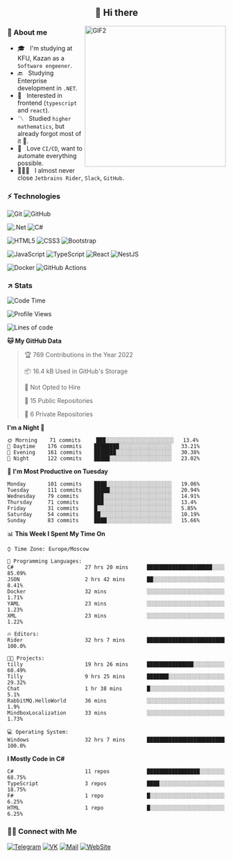 <h2 align="center">👋 Hi there</h1>
<img align="right" alt="GIF2" src="https://user-images.githubusercontent.com/77479370/183249372-b46e9216-d622-4f3a-ad67-84b1a2c3049c.gif" width="325"/>


<h3>🧐 About me</h3>

- 🎓 &nbsp; I'm studying at KFU, Kazan as a `Software engeener`.
- 🔙 &nbsp; Studying Enterprise development in `.NET`.
- 💠 &nbsp; Interested in frontend (`typescript` and `react`).
- 〽️ &nbsp; Studied `higher mathematics`, but already forgot most of it 🤪.
- 💚 &nbsp; Love `CI/CD`, want to automate everything possible.
- 👨🏻‍💻 &nbsp; I almost never close `Jetbrains Rider`, `Slack`, `GitHub`. 


<h3>⚡ Technologies</h3>

![Git](https://img.shields.io/badge/git-%23F05033.svg?style=for-the-badge&logo=git&logoColor=white)
![GitHub](https://img.shields.io/badge/GitHub-100000?style=for-the-badge&logo=github&logoColor=white)

![.Net](https://img.shields.io/badge/.NET-5C2D91?style=for-the-badge&logo=.net&logoColor=white)
![C#](https://img.shields.io/badge/c%23-%23239120.svg?style=for-the-badge&logo=c-sharp&logoColor=white)

![HTML5](https://img.shields.io/badge/html5-%23E34F26.svg?style=for-the-badge&logo=html5&logoColor=white)
![CSS3](https://img.shields.io/badge/css3-%231572B6.svg?style=for-the-badge&logo=css3&logoColor=white)
![Bootstrap](https://img.shields.io/badge/Bootstrap-563D7C?style=for-the-badge&logo=bootstrap&logoColor=white)

![JavaScript](https://img.shields.io/badge/javascript-%23323330.svg?style=for-the-badge&logo=javascript&logoColor=%23F7DF1E)
![TypeScript](https://img.shields.io/badge/typescript-%23007ACC.svg?style=for-the-badge&logo=typescript&logoColor=white)
![React](https://img.shields.io/badge/react-%2320232a.svg?style=for-the-badge&logo=react&logoColor=%2361DAFB)
![NestJS](https://img.shields.io/badge/nestjs-E0234E?style=for-the-badge&logo=nestjs&logoColor=white)

![Docker](https://img.shields.io/badge/docker-%230db7ed.svg?style=for-the-badge&logo=docker&logoColor=white)
![GitHub Actions](https://img.shields.io/badge/github%20actions-%232671E5.svg?style=for-the-badge&logo=githubactions&logoColor=white)


<h3>↗️ Stats</h3>


<!--START_SECTION:waka-->
![Code Time](http://img.shields.io/badge/Code%20Time-353%20hrs%2014%20mins-blue)

![Profile Views](http://img.shields.io/badge/Profile%20Views-6-blue)

![Lines of code](https://img.shields.io/badge/From%20Hello%20World%20I%27ve%20Written-478%20Thousand%20lines%20of%20code-blue)

**🐱 My GitHub Data** 

> 🏆 769 Contributions in the Year 2022
 > 
> 📦 16.4 kB Used in GitHub's Storage 
 > 
> 🚫 Not Opted to Hire
 > 
> 📜 15 Public Repositories 
 > 
> 🔑 6 Private Repositories  
 > 
**I'm a Night 🦉** 

```text
🌞 Morning    71 commits     ███░░░░░░░░░░░░░░░░░░░░░░   13.4% 
🌆 Daytime    176 commits    ████████░░░░░░░░░░░░░░░░░   33.21% 
🌃 Evening    161 commits    ███████░░░░░░░░░░░░░░░░░░   30.38% 
🌙 Night      122 commits    █████░░░░░░░░░░░░░░░░░░░░   23.02%

```
📅 **I'm Most Productive on Tuesday** 

```text
Monday       101 commits    ████░░░░░░░░░░░░░░░░░░░░░   19.06% 
Tuesday      111 commits    █████░░░░░░░░░░░░░░░░░░░░   20.94% 
Wednesday    79 commits     ███░░░░░░░░░░░░░░░░░░░░░░   14.91% 
Thursday     71 commits     ███░░░░░░░░░░░░░░░░░░░░░░   13.4% 
Friday       31 commits     █░░░░░░░░░░░░░░░░░░░░░░░░   5.85% 
Saturday     54 commits     ██░░░░░░░░░░░░░░░░░░░░░░░   10.19% 
Sunday       83 commits     ████░░░░░░░░░░░░░░░░░░░░░   15.66%

```


📊 **This Week I Spent My Time On** 

```text
⌚︎ Time Zone: Europe/Moscow

💬 Programming Languages: 
C#                       27 hrs 20 mins      █████████████████████░░░░   85.09% 
JSON                     2 hrs 42 mins       ██░░░░░░░░░░░░░░░░░░░░░░░   8.41% 
Docker                   32 mins             ░░░░░░░░░░░░░░░░░░░░░░░░░   1.71% 
YAML                     23 mins             ░░░░░░░░░░░░░░░░░░░░░░░░░   1.23% 
XML                      23 mins             ░░░░░░░░░░░░░░░░░░░░░░░░░   1.22%

🔥 Editors: 
Rider                    32 hrs 7 mins       █████████████████████████   100.0%

🐱‍💻 Projects: 
tilly                    19 hrs 26 mins      ███████████████░░░░░░░░░░   60.49% 
Tilly                    9 hrs 25 mins       ███████░░░░░░░░░░░░░░░░░░   29.32% 
Chat                     1 hr 38 mins        █░░░░░░░░░░░░░░░░░░░░░░░░   5.1% 
RabbitMQ.HelloWorld      36 mins             ░░░░░░░░░░░░░░░░░░░░░░░░░   1.9% 
MindboxLocalization      33 mins             ░░░░░░░░░░░░░░░░░░░░░░░░░   1.73%

💻 Operating System: 
Windows                  32 hrs 7 mins       █████████████████████████   100.0%

```

**I Mostly Code in C#** 

```text
C#                       11 repos            █████████████████░░░░░░░░   68.75% 
TypeScript               3 repos             ████░░░░░░░░░░░░░░░░░░░░░   18.75% 
F#                       1 repo              █░░░░░░░░░░░░░░░░░░░░░░░░   6.25% 
HTML                     1 repo              █░░░░░░░░░░░░░░░░░░░░░░░░   6.25%

```



<!--END_SECTION:waka-->


<h3> 🤝🏻 Connect with Me </h3>

[![Telegram](https://img.shields.io/badge/Telegram-2CA5E0?style=for-the-badge&logo=telegram&logoColor=white)](https://t.me/ASLipatov)
[![VK](https://img.shields.io/badge/вконтакте-%232E87FB.svg?&style=for-the-badge&logo=vk&logoColor=white)](https://vk.com/lipatov.alexander)
[![Mail](https://img.shields.io/badge/Email-red?&style=for-the-badge&logo=Mail.Ru)](mailto:lipatov.work@bk.ru)
[![WebSite](https://img.shields.io/badge/-lipatovalexander.github.io-green?style=for-the-badge)](https://lipatovalexander.github.io)

